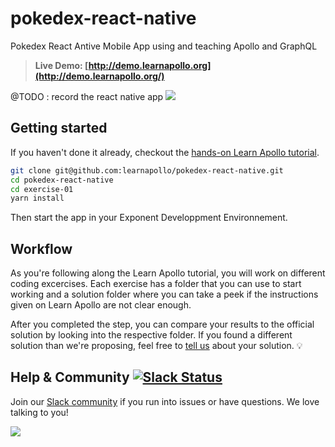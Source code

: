 # pokedex-react-native

Pokedex React Antive Mobile App using and teaching Apollo and GraphQL

> **Live Demo: [http://demo.learnapollo.org](http://demo.learnapollo.org/)**

@TODO : record the react native app
![](https://i.gyazo.com/adcc4675cd466195adf727ba8a32b544.gif)

## Getting started

If you haven't done it already, checkout the [hands-on Learn Apollo tutorial](https://learnapollo.org/).

```sh
git clone git@github.com:learnapollo/pokedex-react-native.git
cd pokedex-react-native
cd exercise-01
yarn install
```

Then start the app in your Exponent Developpment Environnement.

## Workflow

As you're following along the Learn Apollo tutorial, you will work on different coding excercises. 
Each exercise has a folder that you can use to start working and a solution folder where you can take a 
peek if the instructions given on Learn Apollo are not clear enough.

After you completed the step, you can compare your results to the official solution by looking into the respective 
folder. If you found a different solution than we're proposing, feel free to [tell us](http://slack.graph.cool/) 
about your solution. 💡

## Help & Community [![Slack Status](https://slack.graph.cool/badge.svg)](https://slack.graph.cool)

Join our [Slack community](http://slack.graph.cool/) if you run into issues or have questions. We love talking to you!

![](http://i.imgur.com/5RHR6Ku.png)
